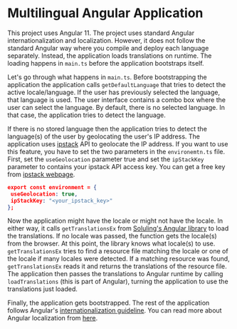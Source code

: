 # Multilingual Angular Application

This project uses Angular 11. The project uses standard Angular internationalization and localization. However, it does not follow the standard Angular way where you compile and deploy each language separately.  Instead, the application loads translations on runtime. The loading happens in `main.ts` before the application bootstraps itself. 

Let's go through what happens in `main.ts`. Before bootstrapping the application the application calls `getDefaultLanguage` that tries to detect the active locale/language. If the user has previously selected the language, that language is used. The user interface contains a combo box where the user can select the language. By default, there is no selected language. In that case, the application tries to detect the language.

If there is no stored language then the application tries to detect the language(s) of the user by geolocating the user's IP address. The application uses [ipstack](https://ipstack.com/) API to geolocate the IP address. If you want to use this feature, you have to set the two parameters in the `environemtn.ts` file. First, set the `useGeolocation` parameter true and set the `ipStackKey` parameter to contains your ipstack API access key. You can get a free key from [ipstack webpage](https://ipstack.com/).

```json
export const environment = {
 useGeolocation: true,
 ipStackKey: "<your_ipstack_key>"
};
```

Now the application might have the locale or might not have the locale. In either way, it calls `getTranslationsEx` from [Soluling's Angular library](https://github.com/soluling/I18N/tree/master/Library/Angular) to load the translations. If no locale was passed, the function gets the locale(s) from the browser. At this point, the library knows what locale(s) to use. `getTranslationsEx`  tries to find a resource file matching the locale or one of the locale if many locales were detected. If a matching resource was found, `getTranslationsEx`  reads it and returns the translations of the resource file. The application then passes the translations to Angular runtime by calling `loadTranslations` (this is part of Angular), turning the application to use the translations just loaded. 

Finally, the application gets bootstrapped. The rest of the application follows Angular's [internationalization guideline](https://angular.io/guide/i18n). You can read more about Angular localization from [here](https://www.soluling.com/Help/Angular/Index.htm).

